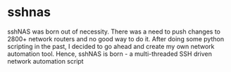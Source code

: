 sshnas
======

sshNAS was born out of necessity. There was a need to push changes to 2800+ network routers and no good way to do it. After doing some python scripting in the past, I decided to go ahead and create my own network automation tool. Hence, sshNAS is born - a multi-threaded SSH driven network automation script


